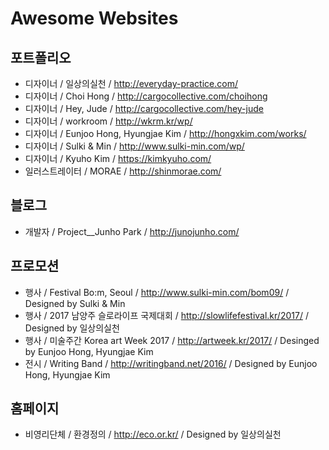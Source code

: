 # Awesome Websites

## 포트폴리오

 * 디자이너 / 일상의실천 / http://everyday-practice.com/
 * 디자이너 / Choi Hong / http://cargocollective.com/choihong
 * 디자이너 / Hey, Jude / http://cargocollective.com/hey-jude
 * 디자이너 / workroom / http://wkrm.kr/wp/
 * 디자이너 / Eunjoo Hong, Hyungjae Kim / http://hongxkim.com/works/
 * 디자이너 / Sulki & Min / http://www.sulki-min.com/wp/
 * 디자이너 / Kyuho Kim / https://kimkyuho.com/
 * 일러스트레이터 / MORAE / http://shinmorae.com/

## 블로그

 * 개발자 / Project__Junho Park / http://junojunho.com/

## 프로모션

 * 행사 / Festival Bo:m, Seoul / http://www.sulki-min.com/bom09/ / Designed by Sulki & Min
 * 행사 / 2017 남양주 슬로라이프 국제대회 / http://slowlifefestival.kr/2017/ / Designed by 일상의실천
 * 행사 / 미술주간 Korea art Week 2017 / http://artweek.kr/2017/ / Desinged by Eunjoo Hong, Hyungjae Kim
 * 전시 /  Writing Band / http://writingband.net/2016/ / Designed by Eunjoo Hong, Hyungjae Kim

## 홈페이지

* 비영리단체 / 환경정의 /  http://eco.or.kr/ / Designed by 일상의실천